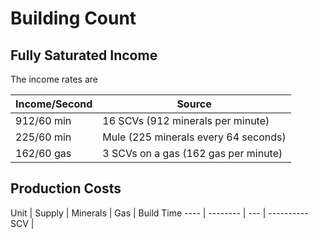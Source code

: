 # Building Count

## Fully Saturated Income

The income rates are

Income/Second | Source
------------- | ------
912/60 min | 16 SCVs (912 minerals per minute)
225/60 min | Mule (225 minerals every 64 seconds)
162/60 gas | 3 SCVs on a gas (162 gas per minute)

## Production Costs

Unit | Supply   | Minerals | Gas | Build Time
---- | -------- | --- | ----------
SCV  | 

